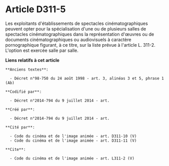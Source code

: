 # Article D311-5

Les exploitants d'établissements de spectacles cinématographiques peuvent opter pour la spécialisation d'une ou de plusieurs
salles de spectacles cinématographiques dans la représentation d'œuvres ou de documents cinématographiques ou audiovisuels à
caractère pornographique figurant, à ce titre, sur la liste prévue à l'article L. 311-2. L'option est exercée salle par
salle.

**Liens relatifs à cet article**

	**Anciens textes**:

	  - Décret n°98-750 du 24 août 1998 - art. 3, alinéas 3 et 5, phrase 1 (Ab)

	**Codifié par**:

	  - Décret n°2014-794 du 9 juillet 2014 - art.

	**Créé par**:

	  - Décret n°2014-794 du 9 juillet 2014 - art.

	**Cité par**:

	  - Code du cinéma et de l'image animée - art. D311-10 (V)
	  - Code du cinéma et de l'image animée - art. D311-11 (V)

	**Cite**:

	  - Code du cinéma et de l'image animée - art. L311-2 (V)

